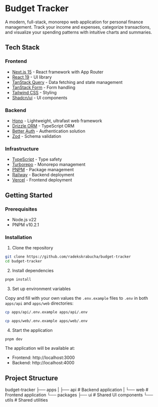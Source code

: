 # Budget Tracker

A modern, full-stack, monorepo web application for personal finance management. Track your income and expenses, categorize transactions, and visualize your spending patterns with intuitive charts and summaries.

## Tech Stack

### Frontend
- [Next.js 15](https://nextjs.org/) - React framework with App Router
- [React 19](https://react.dev/) - UI library
- [TanStack Query](https://tanstack.com/query/latest) - Data fetching and state management
- [TanStack Form](https://tanstack.com/form/latest) - Form handling
- [Tailwind CSS](https://tailwindcss.com/) - Styling
- [Shadcn/ui](https://ui.shadcn.com/) - UI components

### Backend
- [Hono](https://hono.dev/) - Lightweight, ultrafast web framework
- [Drizzle ORM](https://orm.drizzle.team/) - TypeScript ORM
- [Better Auth](https://better-auth.dev/) - Authentication solution
- [Zod](https://zod.dev/) - Schema validation

### Infrastructure
- [TypeScript](https://www.typescriptlang.org/) - Type safety
- [Turborepo](https://turbo.build/) - Monorepo management
- [PNPM](https://pnpm.io/) - Package management
- [Railway](https://railway.app/) - Backend deployment
- [Vercel](https://vercel.com/) - Frontend deployment

## Getting Started

### Prerequisites

- Node.js v22
- PNPM v10.2.1

### Installation

1. Clone the repository

```bash
git clone https://github.com/radekskrabucha/budget-tracker
cd budget-tracker
```

2. Install dependencies

```bash
pnpm install
```

3. Set up environment variables

Copy and fill with your own values the `.env.example` files to `.env` in both `apps/api` and `apps/web` directories:

```bash
cp apps/api/.env.example apps/api/.env
```
```bash
cp apps/web/.env.example apps/web/.env
```

4. Start the application

```bash
pnpm dev
```


The application will be available at:
- Frontend: http://localhost:3000
- Backend: http://localhost:4000

## Project Structure

budget-tracker
├── apps
|   ├── api # Backend application
|   └── web # Frontend application
└── packages
    ├── ui # Shared UI components
    └── utils # Shared utilities
